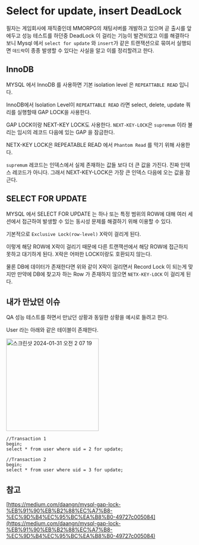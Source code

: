 # Select for update, insert DeadLock

필자는 게임회사에 재직중인데 MMORPG의 채팅서버를 개발하고 있으며 곧 출시를 앞에두고 성능 테스트를 하던중 DeadLock 이 걸리는 기능이 발견되었고 이를 해결하다 보니 Mysql 에서 `select for update` 와 `insert`가 같은 트랜잭션으로 묶여서 실행되면 `데드락`이 종종 발생할 수 있다는 사실을 알고 이를 정리할려고 한다.


## InnoDB

MYSQL 에서 InnoDB 를 사용하면 기본 isolation level 은 `REPEATTABLE READ` 입니다.

InnoDB에서 Isolation Level이 `REPEATTABLE READ` 라면 select, delete, update 쿼리를 실행할때 GAP LOCK을 사용한다.

GAP LOCK이랑 NEXT-KEY LOCK도 사용한다. `NEXT-KEY-LOCK`은 `supremum` 이라 불리는 임시의 레코드 다음에 있는 GAP 을 잠금한다.

NETX-KEY LOCK은 REPEATABLE READ 에서 `Phantom Read` 를 막기 위해 사용한다.

`supremum` 레코드는 인덱스에서 실제 존재하는 값들 보다 더 큰 값을 가진다. 진짜 인덱스 레코드가 아니다. 그래서 NEXT-KEY-LOCK은 가장 큰 인덱스 다음에 오는 값을 잠근다.


## SELECT FOR UPDATE

MYSQL 에서 SELECT FOR UPDATE 는 하나 또는 특정 범위의 ROW에 대해 여러 세션에서 접근하여 발생할 수 있는 동시성 문제를 해결하기 위해 이용할 수 있다.

기본적으로 `Exclusive Lock(row-level)` X락이 걸리게 된다.

이렇게 해당 ROW에 X락이 걸리기 때문에 다른 트랜잭션에서 해당 ROW에 접근하지 못하고 대기하게 된다. X락은 어떠한 LOCK이랑도 호환되지 않는다.

물론 DB에 데이터가 존재한다면 위와 같이 X락이 걸리면서 Record Lock 이 되는게 맞지만 만약에 DB에 찾고자 하는 Row 가 존재하지 않으면 `NETX-KEY-LOCK` 이 걸리게 된다.

## 내가 만났던 이슈

QA 성능 테스트를 하면서 만났던 상황과 동일한 상황을 예시로 들려고 한다.

User 라는 아래와 같은 테이블이 존재한다. 

<img width="249" alt="스크린샷 2024-01-31 오전 2 07 19" src="https://github.com/russell-seo/TIL/assets/79154652/0896bdbb-7f2b-436a-9471-cac157beef92">

~~~mysql
//Transaction 1
begin;
select * from user where uid = 2 for update;

//Transaction 2
begin;
select * from user where uid = 3 for update;

~~~







참고
---
[https://medium.com/daangn/mysql-gap-lock-%EB%91%90%EB%B2%88%EC%A7%B8-%EC%9D%B4%EC%95%BC%EA%B8%B0-49727c005084](https://medium.com/daangn/mysql-gap-lock-%EB%91%90%EB%B2%88%EC%A7%B8-%EC%9D%B4%EC%95%BC%EA%B8%B0-49727c005084)
